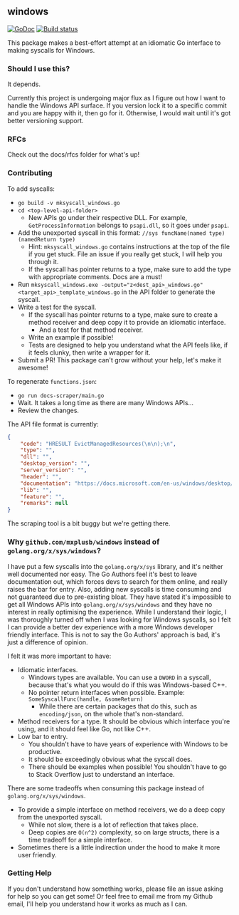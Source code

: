 ## windows

[![GoDoc](https://godoc.org/github.com/mxplusb/windows?status.svg)](https://godoc.org/github.com/mxplusb/windows) [![Build status](https://ci.appveyor.com/api/projects/status/c86d004j0ia1c1fr?svg=true)](https://ci.appveyor.com/project/mxplusb/windows)

This package makes a best-effort attempt at an idiomatic Go interface to making syscalls for Windows.

### Should I use this?

It depends.

Currently this project is undergoing major flux as I figure out how I want to handle the Windows API surface. If you version lock it to a specific commit and you are happy with it, then go for it. Otherwise, I would wait until it's got better versioning support.

### RFCs

Check out the docs/rfcs folder for what's up!

### Contributing

To add syscalls:

* `go build -v mksyscall_windows.go`
* `cd <top-level-api-folder>`
  * New APIs go under their respective DLL. For example, `GetProcessInformation` belongs to `psapi.dll`, so it goes under `psapi`.
* Add the unexported syscall in this format: `//sys funcName(named type) (namedReturn type)`
  * Hint: `mksyscall_windows.go` contains instructions at the top of the file if you get stuck. File an issue if you really get stuck, I will help you through it.
  * If the syscall has pointer returns to a type, make sure to add the type with appropriate comments. Docs are a must!
* Run `mksyscall_windows.exe -output="z<dest_api>_windows.go" <target_api>_template_windows.go` in the API folder to generate the syscall.
* Write a test for the syscall.
  * If the syscall has pointer returns to a type, make sure to create a method receiver and deep copy it to provide an idiomatic interface.
    * And a test for that method receiver.
  * Write an example if possible!
  * Tests are designed to help you understand what the API feels like, if it feels clunky, then write a wrapper for it.
* Submit a PR! This package can't grow without your help, let's make it awesome!

To regenerate `functions.json`:

* `go run docs-scraper/main.go`
* Wait. It takes a long time as there are many Windows APIs...
* Review the changes.

The API file format is currently:

```json
{
	"code": "HRESULT EvictManagedResources(\n\n);\n",
	"type": "",
	"dll": "",
	"desktop_version": "",
	"server_version": "",
	"header": "",
	"documentation": "https://docs.microsoft.com/en-us/windows/desktop/api/d3d9helper/nf-d3d9helper-idirect3ddevice9-evictmanagedresources",
	"lib": "",
	"feature": "",
	"remarks": null
}
```

The scraping tool is a bit buggy but we're getting there.

### Why `github.com/mxplusb/windows` instead of `golang.org/x/sys/windows`?

I have put a few syscalls into the `golang.org/x/sys` library, and it's neither well documented nor easy. The Go Authors feel it's best to leave documentation out, which forces devs to search for them online, and really raises the bar for entry. Also, adding new syscalls is time consuming and not guaranteed due to pre-existing bloat. They have stated it's impossible to get all Windows APIs into `golang.org/x/sys/windows` and they have no interest in really optimising the experience. While I understand their logic, I was thoroughly turned off when I was looking for Windows syscalls, so I felt I can provide a better dev experience with a more Windows developer friendly interface. This is not to say the Go Authors' approach is bad, it's just a difference of opinion.

I felt it was more important to have:

* Idiomatic interfaces.
  * Windows types are available. You can use a `DWORD` in a syscall, because that's what you would do if this was Windows-based C++.
  * No pointer return interfaces when possible. Example: `SomeSyscallFunc(handle, &someReturn)`
    * While there are certain packages that do this, such as `encoding/json`, on the whole that's non-standard.
* Method receivers for a type. It should be obvious which interface you're using, and it should feel like Go, not like C++.
* Low bar to entry.
  * You shouldn't have to have years of experience with Windows to be productive.
  * It should be exceedingly obvious what the syscall does.
  * There should be examples when possible! You shouldn't have to go to Stack Overflow just to understand an interface.

There are some tradeoffs when consuming this package instead of `golang.org/x/sys/windows`.

* To provide a simple interface on method receivers, we do a deep copy from the unexported syscall.
  * While not slow, there is a lot of reflection that takes place.
  * Deep copies are `O(n^2)` complexity, so on large structs, there is a time tradeoff for a simple interface.
* Sometimes there is a little indirection under the hood to make it more user friendly.

### Getting Help

If you don't understand how something works, please file an issue asking for help so you can get some! Or feel free to email me from my Github email, I'll help you understand how it works as much as I can.
